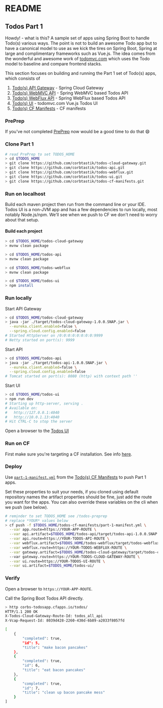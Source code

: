 # README

## Todos Part 1  

Howdy! - what is this?  A sample set of apps using Spring Boot to handle Todo(s) various ways.  The point is not to build an awesome Todo app but to have a canonical model to use as we kick the tires on Spring Boot, Spring at large and complimentary frameworks such as Vue.js.  The idea comes from the wonderful and awesome work of [todomvc.com](http://todomvc.com) which uses the Todo model to baseline and compare frontend stacks.

This section focuses on building and running the Part 1 set of Todo(s) apps, which consists of

1. [Todo(s) API Gateway](https://github.com/corbtastik/todos-cloud-gateway) - Spring Cloud Gateway
2. [Todo(s) WebMVC API](https://github.com/corbtastik/todos-api) - Spring WebMVC based Todos API
3. [Todo(s) WebFlux API](https://github.com/corbtastik/todos-webflux) - Spring WebFlux based Todos API
4. [Todo(s) UI](https://github.com/corbtastik/todos-ui) - todomvc.com Vue.js Todos UI
5. [Todo(s) CF Manifests](https://github.com/corbtastik/todos-cf-manifests) - CF manifests

### PrePrep

If you've not completed [PrePrep](/todos-preprep) now would be a good time to do that :smile:

### Clone Part 1

```bash
# read PrePrep to set TODOS_HOME
> cd $TODOS_HOME
> git clone https://github.com/corbtastik/todos-cloud-gateway.git
> git clone https://github.com/corbtastik/todos-api.git
> git clone https://github.com/corbtastik/todos-webflux.git
> git clone https://github.com/corbtastik/todos-ui.git
> git clone https://github.com/corbtastik/todos-cf-manifests.git
```

### Run on localhost

Build each maven project then run from the command line or your IDE.  Todos UI is a non-JVM app and has a few dependencies to run locally, most notably Node.js/npm.  We'll see when we push to CF we don't need to worry about that setup.

#### Build each project

```bash
> cd $TODOS_HOME/todos-cloud-gateway
> mvnw clean package
```

```bash
> cd $TODOS_HOME/todos-api
> mvnw clean package
```

```bash
> cd $TODOS_HOME/todos-webflux
> mvnw clean package
```

```bash
> cd $TODOS_HOME/todos-ui
> npm install
```

### Run locally

Start API Gateway

```bash
> cd $TODOS_HOME/todos-cloud-gateway
> java -jar ./target/todos-cloud-gateway-1.0.0.SNAP.jar \
  --eureka.client.enabled=false \
  --spring.cloud.config.enabled=false
# Started HttpServer on /0:0:0:0:0:0:0:0:9999
# Netty started on port(s): 9999
```

Start API

```bash
> cd $TODOS_HOME/todos-api
> java -jar ./target/todos-api-1.0.0.SNAP.jar \
  --eureka.client.enabled=false \
  --spring.cloud.config.enabled=false
# Tomcat started on port(s): 8080 (http) with context path ''
```

Start UI

```bash
> cd $TODOS_HOME/todos-ui
> npm run dev
# Starting up http-server, serving .
# Available on:
#   http://127.0.0.1:4040
#   http://10.0.1.13:4040
# Hit CTRL-C to stop the server
```

Open a browser to the [Todos UI](`http://localhost:9999`)

### Run on CF

First make sure you're targeting a CF installation.  See info [here](/todos-preprep).

### Deploy  

Use [``part-1-manifest.yml``](https://github.com/corbtastik/todos-cf-manifests/blob/master/part-1-manifest.yml) from the [Todo(s) CF Manifests](https://github.com/corbtastik/todos-cf-manifests) to push Part 1 apps.

Set these properties to suit your needs, if you cloned using default repository names the artifact properties should be fine, just add the route you want for the apps.  You can also override these variables on the cli when we push (see below).

```bash
# reminder to set TODOS_HOME see /todos-preprep
# replace *YOUR* values below
> cf push -f $TODOS_HOME/todos-cf-manifests/part-1-manifest.yml \
  --var app.route=https://YOUR-APP-ROUTE \
  --var api.artifact=$TODOS_HOME/todos-api/target/todos-api-1.0.0.SNAP.jar \
  --var api.route=https://YOUR-TODOS-API-ROUTE \
  --var webflux.artifact=$TODOS_HOME/todos-webflux/target/todos-webflux-1.0.0.SNAP.jar \
  --var webflux.route=https://YOUR-TODOS-WEBFLUX-ROUTE \
  --var gateway.artifact=$TODOS_HOME/todos-cloud-gateway/target/todos-cloud-gateway-1.0.0.SNAP.jar \ 
  --var gateway.route=https://YOUR-TODOS-CLOUD-GATEWAY-ROUTE \
  --var ui.route=https://YOUR-TODOS-UI-ROUTE \
  --var ui.artifact=$TODOS_HOME/todos-ui/
```

### Verify

Open a browser to `https://YOUR-APP-ROUTE`.

Call the Spring Boot Todos API directly.

```bash
> http corbs-todosapp.cfapps.io/todos/
HTTP/1.1 200 OK
X-Todos-Cloud-Gateway-Route-Id: todos_all_api
X-Vcap-Request-Id: 8039d428-2260-430d-6b89-a2033f8057fd

[
    {
        "completed": true,
        "id": 5,
        "title": "make bacon pancakes"
    },
    {
        "completed": true,
        "id": 6,
        "title": "eat bacon pancakes"
    },
    {
        "completed": true,
        "id": 7,
        "title": "clean up bacon pancake mess"
    }
]
```
